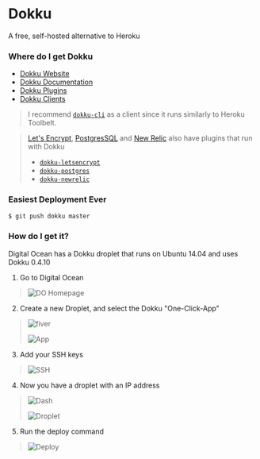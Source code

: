 # Dokku
A free, self-hosted alternative to Heroku

### Where do I get Dokku

* [Dokku Website](http://dokku.viewdocs.io/dokku/)
* [Dokku Documentation](http://dokku.viewdocs.io/dokku/installation/)
* [Dokku Plugins](http://dokku.viewdocs.io/dokku/plugins/)
* [Dokku Clients](http://dokku.viewdocs.io/dokku/community/clients/)

> I recommend [`dokku-cli`](https://github.com/SebastianSzturo/dokku-cli) as a client since it runs similarly to Heroku Toolbelt.

> [Let's Encrypt](https://letsencrypt.org/), [PostgresSQL](http://www.postgresql.org/) and [New Relic](http://newrelic.com/) also have plugins that run with Dokku
> 
> * [`dokku-letsencrypt`](https://github.com/dokku/dokku-letsencrypt)
> * [`dokku-postgres`](https://github.com/dokku/dokku-postgres)
> * [`dokku-newrelic`](https://github.com/aegypius/dokku-newrelic)

### Easiest Deployment Ever

```bash
$ git push dokku master
```

### How do I get it?

Digital Ocean has a Dokku droplet that runs on Ubuntu 14.04 and uses Dokku 0.4.10

1. Go to Digital Ocean
> ![DO Homepage](http://imgur.com/rf6bTU8.jpg)


2. Create a new Droplet, and select the Dokku "One-Click-App"
> ![fiver](http://imgur.com/cLJLAwH.jpg)
> 
> ![App](http://imgur.com/VBhlXKZ.jpg)

3. Add your SSH keys
> ![SSH](http://imgur.com/vft5X23.jpg)

4. Now you have a droplet with an IP address
> ![Dash](http://imgur.com/C2DuO4k.jpg)
>
>![Droplet](http://imgur.com/G7YzcPO.jpg)

5. Run the deploy command
> ![Deploy](http://imgur.com/eapdaDd.jpg)
